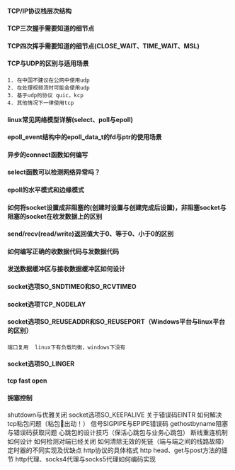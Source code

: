 #### TCP/IP协议栈层次结构

#### TCP三次握手需要知道的细节点

#### TCP四次挥手需要知道的细节点(CLOSE_WAIT、TIME_WAIT、MSL)

#### TCP与UDP的区别与适用场景

    1. 在中国不建议在公网中使用udp
    2. 在处理视频流时可能会使用udp
    3. 基于udp的协议 quic，kcp
    4. 其他情况下一律使用tcp

#### linux常见网络模型详解(select、poll与epoll)

#### epoll_event结构中的epoll_data_t的fd与ptr的使用场景

#### 异步的connect函数如何编写

#### select函数可以检测网络异常吗？

#### epoll的水平模式和边缘模式

#### 如何将socket设置成非阻塞的(创建时设置与创建完成后设置)，非阻塞socket与阻塞的socket在收发数据上的区别

#### send/recv(read/write)返回值大于0、等于0、小于0的区别

#### 如何编写正确的收数据代码与发数据代码

#### 发送数据缓冲区与接收数据缓冲区如何设计

#### socket选项SO_SNDTIMEO和SO_RCVTIMEO

#### socket选项TCP_NODELAY

#### socket选项SO_REUSEADDR和SO_REUSEPORT（Windows平台与linux平台的区别）

    端口复用  linux下有负载均衡，windows下没有

#### socket选项SO_LINGER

#### tcp fast open

#### 拥塞控制

shutdown与优雅关闭 socket选项SO_KEEPALIVE 关于错误码EINTR 如何解决tcp粘包问题（粘包👮‍出动！） 信号SIGPIPE与EPIPE错误码 gethostbyname阻塞与错误码获取问题
心跳包的设计技巧（保活心跳包与业务心跳包） 断线重连机制如何设计 如何检测对端已经关闭 如何清除无效的死链（端与端之间的线路故障） 定时器的不同实现及优缺点 http协议的具体格式 http head、get与post方法的细节
http代理、socks4代理与socks5代理如何编码实现

